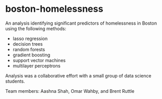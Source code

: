 # boston-homelessness

An analysis identifying significant predictors of homelessness in Boston using the following methods:
- lasso regression
- decision trees
- random forests
- gradient boosting
- support vector machines
- multilayer perceptrons

Analysis was a collaborative effort with a small group of data science students.

Team members: Aashna Shah, Omar Wahby, and Brent Ruttle
